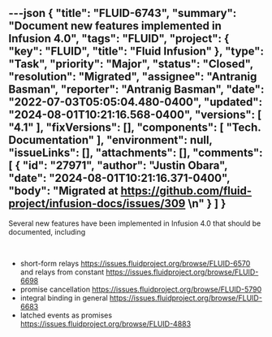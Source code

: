 ---json
{
  "title": "FLUID-6743",
  "summary": "Document new features implemented in Infusion 4.0",
  "tags": "FLUID",
  "project": {
    "key": "FLUID",
    "title": "Fluid Infusion"
  },
  "type": "Task",
  "priority": "Major",
  "status": "Closed",
  "resolution": "Migrated",
  "assignee": "Antranig Basman",
  "reporter": "Antranig Basman",
  "date": "2022-07-03T05:05:04.480-0400",
  "updated": "2024-08-01T10:21:16.568-0400",
  "versions": [
    "4.1"
  ],
  "fixVersions": [],
  "components": [
    "Tech. Documentation"
  ],
  "environment": null,
  "issueLinks": [],
  "attachments": [],
  "comments": [
    {
      "id": "27971",
      "author": "Justin Obara",
      "date": "2024-08-01T10:21:16.371-0400",
      "body": "Migrated at <https://github.com/fluid-project/infusion-docs/issues/309>&#x20;\n"
    }
  ]
}
---
Several new features have been implemented in Infusion 4.0 that should be documented, including

 

* short-form relays <https://issues.fluidproject.org/browse/FLUID-6570> and relays from constant <https://issues.fluidproject.org/browse/FLUID-6698>
* promise cancellation <https://issues.fluidproject.org/browse/FLUID-5790>
* integral binding in general <https://issues.fluidproject.org/browse/FLUID-6683>
* latched events as promises <https://issues.fluidproject.org/browse/FLUID-4883>

        